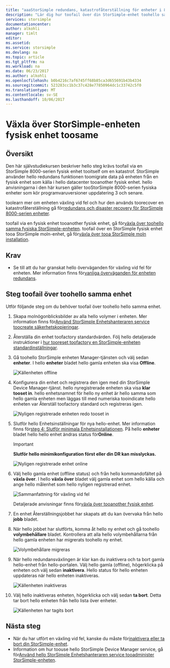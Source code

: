 ```yaml
---
title: "aaaStorSimple redundans, katastrofåterställning för enheter i 8000-serien | Microsoft Docs"
description: "Lär dig hur toofail över din StorSimple-enhet toohello samma enhet."
services: storsimple
documentationcenter: 
author: alkohli
manager: timlt
editor: 
ms.assetid: 
ms.service: storsimple
ms.devlang: na
ms.topic: article
ms.tgt_pltfrm: na
ms.workload: na
ms.date: 06/23/2017
ms.author: alkohli
ms.openlocfilehash: b0b4216c7af6745ff68b85ca3d655691b43b4334
ms.sourcegitcommit: 523283cc1b3c37c428e77850964dc1c33742c5f0
ms.translationtype: MT
ms.contentlocale: sv-SE
ms.lasthandoff: 10/06/2017
---
```

# <a name="fail-over-your-storsimple-physical-device-toosame-device"></a>Växla över StorSimple-enheten fysisk enhet toosame

## <a name="overview"></a>Översikt

Den här självstudiekursen beskriver hello steg krävs toofail via en StorSimple 8000-serien fysisk enhet tooitself om en katastrof. StorSimple använder hello redundans funktionen toomigrate data på enheten från en fysisk enhet som källa i hello datacenter tooanother fysisk enhet. hello anvisningarna i den här kursen gäller tooStorSimple 8000-serien fysiska enheter som kör programvaruversioner uppdatering 3 och senare.

toolearn mer om enheten växling vid fel och hur den används toorecover en katastrofåterställning gå för[redundans och disaster recovery för StorSimple 8000-serien enheter](storsimple-8000-device-failover-disaster-recovery.md).

toofail via en fysisk enhet tooanother fysisk enhet, gå för[växla över toohello samma fysiska StorSimple-enheten](storsimple-8000-device-failover-physical-device.md). toofail över en StorSimple fysisk enhet tooa StorSimple moln-enhet, gå för[växla över tooa StorSimple moln installation](storsimple-8000-device-failover-cloud-appliance.md).


## <a name="prerequisites"></a>Krav

- Se till att du har granskat hello överväganden för växling vid fel för enheten. Mer information finns för[vanliga överväganden för enheten redundans](storsimple-8000-device-failover-disaster-recovery.md).


## <a name="steps-toofail-over-toohello-same-device"></a>Steg toofail över toohello samma enhet

Utför följande steg om du behöver toofail över toohello hello samma enhet.

1. Skapa molnögonblicksbilder av alla hello volymer i enheten. Mer information finns för[Använd StorSimple Enhetshanteraren service toocreate säkerhetskopieringar](storsimple-8000-manage-backup-policies-u2.md).
2. Återställa din enhet toofactory standardvärden. Följ hello detaljerade instruktioner i [hur tooreset toofactory en StorSimple-enheten standardinställningar](storsimple-8000-manage-device-controller.md#reset-the-device-to-factory-default-settings).
3. Gå toohello StorSimple enheten Manager-tjänsten och välj sedan **enheter**. I hello **enheter** bladet hello gamla enheten ska visa **Offline**.

    ![Källenheten offline](./media/storsimple-8000-device-failover-disaster-recovery/failover-single-dev2.png)

4. Konfigurera din enhet och registrera den igen med din StorSimple Device Manager-tjänst. hello nyregistrerade enheten ska visa **klar tooset in**. hello enhetsnamnet för hello ny enhet är hello samma som hello gamla enheten men läggas till med numeriska tooindicate hello enheten var Återställ toofactory standard och registreras igen.

    ![Nyligen registrerade enheten redo tooset in](./media/storsimple-8000-device-failover-disaster-recovery/failover-single-dev3.png)
5. Slutför hello Enhetsinställningar för nya hello-enhet. Mer information finns för[steg 4: Slutför minimala Enhetsinstallationen](storsimple-8000-deployment-walkthrough-u2.md#step-4-complete-minimum-device-setup). På hello **enheter** bladet hello hello enhet ändras status för**Online**.

   > [!IMPORTANT]
   > **Slutför hello minimikonfiguration först eller din DR kan misslyckas.**

    ![Nyligen registrerade enhet online](./media/storsimple-8000-device-failover-disaster-recovery/failover-single-dev7.png)

6. Välj hello gamla enhet (offline status) och från hello kommandofältet på **växla över**. I hello **växla över** bladet välj gamla enhet som hello källa och ange hello målenhet som hello nyligen registrerad enhet.

    ![Sammanfattning för växling vid fel](./media/storsimple-8000-device-failover-disaster-recovery/failover-single-dev11.png)

    Detaljerade anvisningar finns för[växla över tooanother fysisk enhet](#fail-over-to-another-physical-device).

7. En enhet Återställningsjobbet har skapats att du kan övervaka från hello **jobb** bladet.

8. När hello jobbet har slutförts, komma åt hello ny enhet och gå toohello **volymbehållare** bladet. Kontrollera att alla hello volymbehållarna från hello gamla enheten har migrerats toohello ny enhet.

   ![Volymbehållare migreras](./media/storsimple-8000-device-failover-disaster-recovery/failover-single-dev13.png)

9. När hello redundansväxlingen är klar kan du inaktivera och ta bort gamla hello-enhet från hello-portalen. Välj hello gamla (offline), högerklicka på enheten och välj sedan **inaktivera**. Hello status för hello enheten uppdateras när hello enheten inaktiveras.

     ![Källenheten inaktiveras](./media/storsimple-8000-device-failover-disaster-recovery/failover-single-dev14.png)

10. Välj hello inaktiveras enheten, högerklicka och välj sedan **ta bort**. Detta tar bort hello enheten från hello lista över enheter.

    ![Källenheten har tagits bort](./media/storsimple-8000-device-failover-disaster-recovery/failover-single-dev15.png)



## <a name="next-steps"></a>Nästa steg

* När du har utfört en växling vid fel, kanske du måste för[inaktivera eller ta bort din StorSimple-enhet](storsimple-8000-deactivate-and-delete-device.md).
* Information om hur toouse hello StorSimple Device Manager service, gå för[Använd hello StorSimple Enhetshanteraren service tooadminister StorSimple-enheten](storsimple-8000-manager-service-administration.md).

